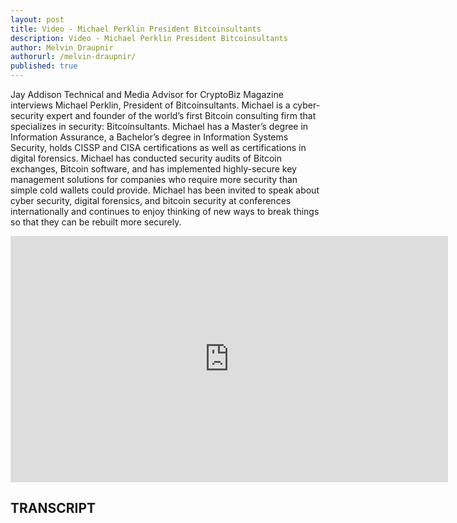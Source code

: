 ```yaml
---
layout: post
title: Video - Michael Perklin President Bitcoinsultants
description: Video - Michael Perklin President Bitcoinsultants
author: Melvin Draupnir
authorurl: /melvin-draupnir/
published: true
---
```


<p>Jay Addison Technical and Media Advisor for CryptoBiz Magazine interviews Michael Perklin, President of Bitcoinsultants. Michael is a cyber-security expert and founder of the world’s first Bitcoin consulting firm that specializes in security: Bitcoinsultants. Michael has a Master’s degree in Information Assurance, a Bachelor’s degree in Information Systems Security, holds CISSP and CISA certifications as well as certifications in digital forensics. Michael has conducted security audits of Bitcoin exchanges, Bitcoin software, and has implemented highly-secure key management solutions for companies who require more security than simple cold wallets could provide. Michael has been invited to speak about cyber security, digital forensics, and bitcoin security at conferences internationally and continues to enjoy thinking of new ways to break things so that they can be rebuilt more securely.</p>

<center><iframe width="700" height="394" src="https://www.youtube.com/embed/JhqMShO88Zk" frameborder="0" allowfullscreen></iframe></center>

<h2>TRANSCRIPT</h2>
